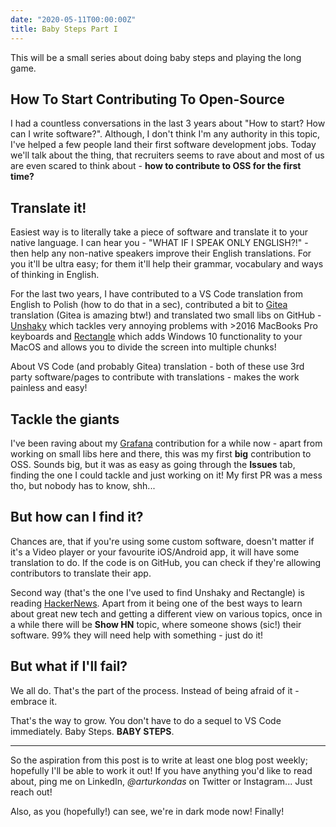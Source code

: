 ```yaml
---
date: "2020-05-11T00:00:00Z"
title: Baby Steps Part I
---
```


This will be a small series about doing baby steps and playing the long game.

## How To Start Contributing To Open-Source

I had a countless conversations in the last 3 years about "How to start? How can I write software?". Although, I don't think I'm any authority in this topic, I've helped a few people land their first software development jobs. Today we'll talk about the thing, that recruiters seems to rave about and most of us are even scared to think about - **how to contribute to OSS for the first time?**

## Translate it!

Easiest way is to literally take a piece of software and translate it to your native language. I can hear you - "WHAT IF I SPEAK ONLY ENGLISH?!" - then help any non-native speakers improve their English translations. For you it'll be ultra easy; for them it'll help their grammar, vocabulary and ways of thinking in English.

For the last two years, I have contributed to a VS Code translation from English to Polish (how to do that in a sec), contributed a bit to [Gitea](https://github.com/go-gitea/gitea) translation (Gitea is amazing btw!) and translated two small libs on GitHub - [Unshaky](https://github.com/aahung/Unshaky) which tackles very annoying problems with >2016 MacBooks Pro keyboards and [Rectangle](https://github.com/rxhanson/Rectangle) which adds Windows 10 functionality to your MacOS and allows you to divide the screen into multiple chunks!

About VS Code (and probably Gitea) translation - both of these use 3rd party software/pages to contribute with translations - makes the work painless and easy!

## Tackle the giants

I've been raving about my [Grafana](https://github.com/grafana/grafana) contribution for a while now - apart from working on small libs here and there, this was my first **big** contribution to OSS. Sounds big, but it was as easy as going through the **Issues** tab, finding the one I could tackle and just working on it! My first PR was a mess tho, but nobody has to know, shh...

## But how can I find it?

Chances are, that if you're using some custom software, doesn't matter if it's a Video player or your favourite iOS/Android app, it will have some translation to do. If the code is on GitHub, you can check if they're allowing contributors to translate their app.

Second way (that's the one I've used to find Unshaky and Rectangle) is reading [HackerNews](https://news.ycombinator.com/). Apart from it being one of the best ways to learn about great new tech and getting a different view on various topics, once in a while there will be **Show HN** topic, where someone shows (sic!) their software. 99% they will need help with something - just do it!

## But what if I'll fail?

We all do. That's the part of the process. Instead of being afraid of it - embrace it.

That's the way to grow. You don't have to do a sequel to VS Code immediately. Baby Steps. **BABY STEPS**.

---

So the aspiration from this post is to write at least one blog post weekly; hopefully I'll be able to work it out! If you have anything you'd like to read about, ping me on LinkedIn, *@arturkondas* on Twitter or Instagram... Just reach out!

Also, as you (hopefully!) can see, we're in dark mode now! Finally!
